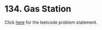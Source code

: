 # 134. Gas Station

Click [here](https://leetcode.com/problems/gas-station/) for the leetcode problem statement.
